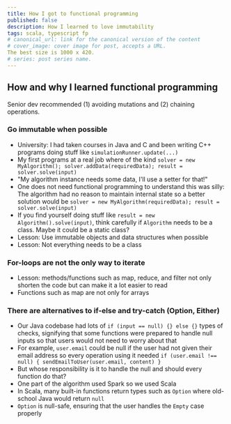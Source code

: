 ```yaml
---
title: How I got to functional programming
published: false
description: How I learned to love immutability
tags: scala, typescript fp
# canonical_url: link for the canonical version of the content
# cover_image: cover image for post, accepts a URL. 
The best size is 1000 x 420.
# series: post series name.
---
```


## How and why I learned functional programming

Senior dev recommended (1) avoiding mutations and (2) chaining operations.

### Go immutable when possible

- University: I had taken courses in Java and C and been writing C++ programs doing stuff like `simulationRunner.update(...)`
- My first programs at a real job where of the kind `solver = new MyAlgorithm(); solver.addData(requiredData); result = solver.solve(input)`
- "My algorithm instance needs some data, I'll use a setter for that!"
- One does not need functional programming to understand this was silly: The algorithm had no reason to maintain internal state so a better solution would be `solver = new MyAlgorithm(requiredData); result = solver.solve(input)`
- If you find yourself doing stuff like `result = new Algorithm().solve(input)`, think carefully if `Algorithm` needs to be a class. Maybe it could be a static class?
- Lesson: Use immutable objects and data structures when possible
- Lesson: Not everything needs to be a class

### For-loops are not the only way to iterate

- Lesson: methods/functions such as map, reduce, and filter not only shorten the code but can make it a lot easier to read
- Functions such as map are not only for arrays

### There are alternatives to if-else and try-catch (Option, Either)

- Our Java codebase had lots of `if (input == null) {} else {}` types of checks, signifying that some functions were prepared to handle null inputs so that users would not need to worry about that
- For example, `user.email` could be null if the user had not given their email address so every operation using it needed `if (user.email !== null) { sendEmailToUser(user.email, content) }`
- But whose responsibility is it to handle the null and should every function do that?
- One part of the algorithm used Spark so we used Scala
- In Scala, many built-in functions return types such as `Option` where old-school Java would return `null`
- `Option` is null-safe, ensuring that the user handles the `Empty` case properly

<!--
### Side effects are annoying to test
-->

